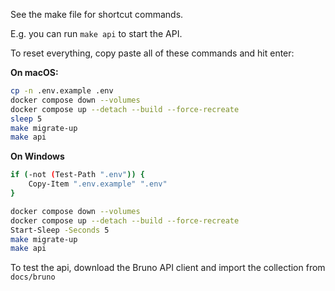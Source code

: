 See the make file for shortcut commands.

E.g. you can run `make api` to start the API.

To reset everything, copy paste all of these commands and hit enter:

**On macOS:**

```sh
cp -n .env.example .env
docker compose down --volumes
docker compose up --detach --build --force-recreate
sleep 5
make migrate-up
make api
```

**On Windows**

```sh
if (-not (Test-Path ".env")) {
    Copy-Item ".env.example" ".env"
}

docker compose down --volumes
docker compose up --detach --build --force-recreate
Start-Sleep -Seconds 5
make migrate-up
make api
```

To test the api, download the Bruno API client and import the collection from `docs/bruno`
